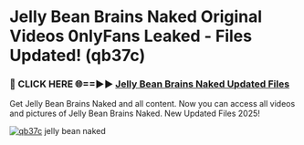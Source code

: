 # Jelly Bean Brains Naked Original Videos 0nlyFans Leaked - Files Updated! (qb37c)

<h3>🔴 CLICK HERE 🌐==►► <a href="https://tinyurl.com/yckcrads" rel="nofollow">Jelly Bean Brains Naked Updated Files</a></h3>

Get Jelly Bean Brains Naked and all content. Now you can access all videos and pictures of Jelly Bean Brains Naked. New Updated Files 2025!

[![qb37c](https://i.imgur.com/hpKpOFt.gif)](https://tinyurl.com/yckcrads)
jelly bean naked